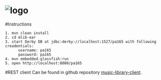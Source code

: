 ![logo](https://raw.github.com/ibek/music-library/master/mlib-web/src/main/webapp/resources/logo.png)
=============

#Instructions

    1. mvn clean install
    2. cd mlib-ear
    3. start Derby DB at jdbc:derby://localhost:1527/pa165 with following creadentials: 
          username: pa165
          password: pa165
    4. mvn embedded-glassfish:run
    5. open http://localhost:8080/pa165

#REST client
Can be found in github repository [music-library-client](https://github.com/tomparys/music-library-client).
